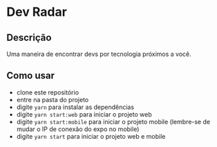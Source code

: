 # Dev Radar

## Descrição

Uma maneira de encontrar devs por tecnologia próximos a você.

## Como usar

- clone este repositório
- entre na pasta do projeto
- digite `yarn` para instalar as dependências
- digite `yarn start:web` para iniciar o projeto web
- digite `yarn start:mobile` para iniciar o projeto mobile (lembre-se de mudar o IP de conexão do expo no mobile)
- digite `yarn start` para iniciar o projeto web e mobile
